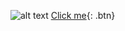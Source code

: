 ![alt text](https://i.ibb.co/59scyTp/Screenshot-2022-12-12-194138.png)
[Click me](http://www.google.com){: .btn}
